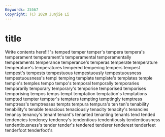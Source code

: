 ```yaml
---
Keywords: 25567
Copyright: (C) 2020 Junjie Li
---
```


# title

Write contents here!!!
's 
temped 
temper 
temper's 
tempera 
tempera's 
temperament 
temperament's 
temperamental 
temperamentally
temperaments 
temperance 
temperance's 
temperas 
temperate 
temperature 
temperature's 
temperatures 
tempered 
tempering
tempers 
tempest 
tempest's 
tempests 
tempestuous 
tempestuously 
tempestuousness 
tempestuousness's 
tempi 
temping
template 
template's 
templates 
temple 
temple's 
temples 
tempo 
tempo's 
temporal 
temporally
temporaries 
temporarily 
temporary 
temporary's 
temporise 
temporised 
temporises 
temporising 
tempos 
temps
tempt 
temptation 
temptation's 
temptations 
tempted 
tempter 
tempter's 
tempters 
tempting 
temptingly
temptress 
temptress's 
temptresses 
tempts 
tempura 
tempura's 
ten 
ten's 
tenability 
tenability's
tenable 
tenacious 
tenaciously 
tenacity 
tenacity's 
tenancies 
tenancy 
tenancy's 
tenant 
tenant's
tenanted 
tenanting 
tenants 
tend 
tended 
tendencies 
tendency 
tendency's 
tendentious 
tendentiously
tendentiousness 
tendentiousness's 
tender 
tender's 
tendered 
tenderer 
tenderest 
tenderfeet 
tenderfoot 
tenderfoot's
